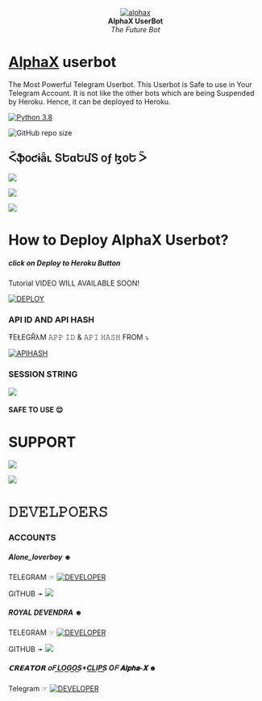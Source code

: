 <p align="center">
   
   <a href="https://github.com/TheAlphaX/AlphaX">
      <img src="resources/logos/readme.jpg" alt="alphax">
   </a>
   <br>
   <b>AlphaX UserBot</b><br>
   <i>The Future Bot</i>
</p>
 
   
# [AlphaX](https://telegram.me/AlphaXUpdates) userbot

The Most Powerful Telegram Userbot.
This Userbot is Safe to use in Your Telegram Account.
It is not like the other bots which are being Suspended by Heroku. Hence, it can be deployed to Heroku.


[![Python 3.8](https://img.shields.io/badge/Python-3.8%20or%20newer-blue.svg)](https://www.python.org/downloads/release/python-360/)

![GitHub repo size](https://img.shields.io/github/repo-size/TheAlphaX/Alpha-X)

## ᑈֆօƈɨǟʟ ՏԵɑԵմՏ օƒ ɮօԵ ᐵ 

<p align="left"><a href="https://github.com/TheAlphaX/Alpha-X/network/members"><img src="https://img.shields.io/github/forks/TheAlphaX/Alpha-X?label=Forks&logoColor=purple&style=social"></a><p align="left"><a href="https://github.com/TheAlphaX/Alpha-X/stargazers"><img src="https://img.shields.io/github/stars/TheAlphaX/Alpha-X?logoColor=red&style=social"></a><p align="left"><a href="https://github.com/TheAlphaX/Alpha-x"><img src="https://img.shields.io/github/last-commit/TheAlphaX/Alpha-X?logoColor=brown&style=plastic"></a>

# How to Deploy AlphaX Userbot?
##### click on Deploy to Heroku Button 

Tutorial VIDEO WILL AVAILABLE SOON!

[![DEPLOY](https://www.herokucdn.com/deploy/button.svg)](https://heroku.com/deploy?template=https://github.com/TheAlphaX/Alpha-X) 

### API ID AND API HASH 
ŦEŁEGŘλM 
𝙰𝙿𝙿 𝙸𝙳 & 𝙰𝙿𝙸 𝙷𝙰𝚂𝙷 
FROM 
 ⤵
   </p><p align="centre"><a href="https://my.telegram.org"> <img src="https://img.shields.io/badge/telegram-APP_ID API_HASH-blue?style=for-the-badge&logo=telegram" alt="APIHASH" /></a> 



### SESSION STRING 
<a href="https://t.me/pyrosessiongen_bot" target="_blank"><img src="https://img.shields.io/badge/BoT-STRING_SESSION-orange.svg?style=for-the-badge&logo=Telegram"></a>
#### SAFE TO USE 😌



# SUPPORT 

<a href="https://telegram.me/AlphaXUpdates" target="_blank"><img src="https://img.shields.io/badge/Join-Channel-yellow.svg?style=for-the-badge&logo=Telegram"></a>

<a href="https://telegram.me/AlphaXHelpChat" target="_blank"><img src="https://img.shields.io/badge/Join-Support%20Group-red.svg?style=for-the-badge&logo=Telegram"></a>

# 𝙳𝙴𝚅𝙴𝙻𝙿𝙾𝙴𝚁𝚂

### ACCOUNTS

##### Alone_loverboy ︎☻︎

TELEGRAM ☞︎︎︎ <a href="https://t.me/Alone_loverboy"> <img src="https://img.shields.io/badge/loverboy-leaderdev-black?style=social&logo=telegram" alt="DEVELOPER" /></a>  


GITHUB ➛ <a href="https://github.com/loverboyXD" alt="LOVERBOY"><img src="https://img.shields.io/badge/github-Løverbøy-black?logo=github" /></a>

##### ROYAL DEVENDRA ☻︎

TELEGRAM ☞︎︎︎ <a href="https://t.me/Royal_Devendra"> <img src="https://img.shields.io/badge/devendra-dev-blue?style=social&logo=telegram" alt="DEVELOPER" /></a>  
 
 
GITHUB ➛ <a href="https://github.com/RoyalDevendra" alt="Devendra"><img src="https://img.shields.io/badge/github-RoyalDevendra-teal?logo=github" /></a>


 



##### 𝗖𝗥𝗘𝗔𝗧𝗢𝗥 𝗈𝖥 L͟O͟G͟O͟S͟+C͟L͟I͟P͟S͟ Oᖴ 𝐀𝐥𝐩𝐡𝐚-𝐗 ☻︎

Telegram ☞︎︎︎ <a href="https://t.me/TGM_NO_1_HACKER"> <img src="https://img.shields.io/badge/HACKER-logoguy-blue?style=social&logo=telegram" alt="DEVELOPER" /></a>







